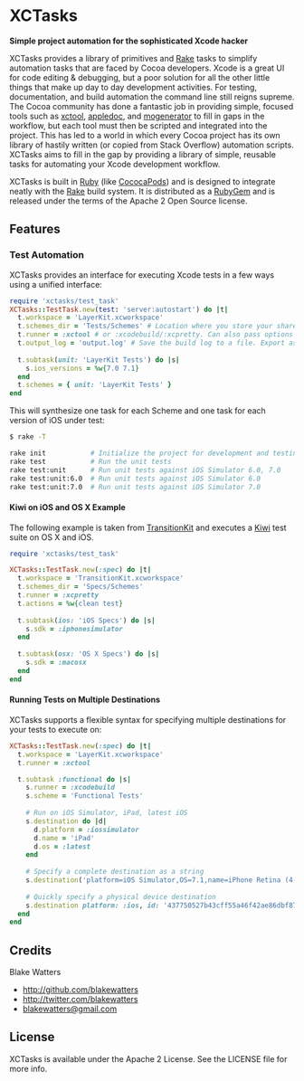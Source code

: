 XCTasks
=======

**Simple project automation for the sophisticated Xcode hacker**

XCTasks provides a library of primitives and [Rake](http://rake.rubyforge.org/) tasks to 
simplify automation tasks that are faced by Cocoa developers. Xcode is a great UI for code editing & debugging, but a poor solution for all the other little things that make up day to day development activities. For testing, documentation, and build automation the command line still reigns supreme. The Cocoa community has done a fantastic job in providing simple, focused tools such as [xctool](https://github.com/facebook/xctool), [appledoc](http://gentlebytes.com/appledoc/), and [mogenerator](http://rentzsch.github.io/mogenerator/) to fill in gaps in the workflow, but each tool must then be scripted and integrated into the project. This has led to a world in which every Cocoa project has its own library of hastily written (or copied from Stack Overflow) automation scripts. XCTasks aims to fill in the gap by providing a library of simple, reusable tasks for automating your Xcode development workflow.

XCTasks is built in [Ruby](http://www.ruby-lang.org/en/) (like [CococaPods](http://cocoapods.org/)) and is designed to integrate neatly with the [Rake](http://rake.rubyforge.org/) build system. It is distributed as a [RubyGem](http://docs.rubygems.org/) and is released under the terms of the Apache 2 Open Source license.

## Features

### Test Automation

XCTasks provides an interface for executing Xcode tests in a few ways using a unified interface:

```ruby
require 'xctasks/test_task'
XCTasks::TestTask.new(test: 'server:autostart') do |t|
  t.workspace = 'LayerKit.xcworkspace'  
  t.schemes_dir = 'Tests/Schemes' # Location where you store your shared schemes, will copy into workspace
  t.runner = :xctool # or :xcodebuild/:xcpretty. Can also pass options as string, i.e. 'xcpretty -s'
  t.output_log = 'output.log' # Save the build log to a file. Export as Jenkins build artifact for CI build auditing
  
  t.subtask(unit: 'LayerKit Tests') do |s|
    s.ios_versions = %w{7.0 7.1}
  end
  t.schemes = { unit: 'LayerKit Tests' }    
end
```

This will synthesize one task for each Scheme and one task for each version of iOS under test:

```bash
$ rake -T

rake init           # Initialize the project for development and testing
rake test           # Run the unit tests
rake test:unit      # Run unit tests against iOS Simulator 6.0, 7.0
rake test:unit:6.0  # Run unit tests against iOS Simulator 6.0
rake test:unit:7.0  # Run unit tests against iOS Simulator 7.0
```

#### Kiwi on iOS and OS X Example

The following example is taken from [TransitionKit](http://github.com/blakewatters/TransitionKit) and executes a
[Kiwi](https://github.com/allending/Kiwi) test suite on OS X and iOS.

```ruby
require 'xctasks/test_task'

XCTasks::TestTask.new(:spec) do |t|
  t.workspace = 'TransitionKit.xcworkspace'
  t.schemes_dir = 'Specs/Schemes'
  t.runner = :xcpretty
  t.actions = %w{clean test}
  
  t.subtask(ios: 'iOS Specs') do |s|
    s.sdk = :iphonesimulator
  end
  
  t.subtask(osx: 'OS X Specs') do |s|
    s.sdk = :macosx
  end
end
```

#### Running Tests on Multiple Destinations

XCTasks supports a flexible syntax for specifying multiple destinations for your tests to execute on:

```ruby
XCTasks::TestTask.new(:spec) do |t|
  t.workspace = 'LayerKit.xcworkspace'
  t.runner = :xctool

  t.subtask :functional do |s|
    s.runner = :xcodebuild
    s.scheme = 'Functional Tests'
	
	# Run on iOS Simulator, iPad, latest iOS
    s.destination do |d|
      d.platform = :iossimulator
      d.name = 'iPad'
      d.os = :latest
    end
	
	# Specify a complete destination as a string
    s.destination('platform=iOS Simulator,OS=7.1,name=iPhone Retina (4-inch)')
	
	# Quickly specify a physical device destination
    s.destination platform: :ios, id: '437750527b43cff55a46f42ae86dbf870c7591b1'
  end
end
```

## Credits

Blake Watters

- http://github.com/blakewatters
- http://twitter.com/blakewatters
- blakewatters@gmail.com

## License

XCTasks is available under the Apache 2 License. See the LICENSE file for more info.
